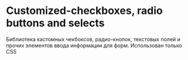 # Customized-checkboxes, radio buttons and selects
Библиотека кастомных чекбоксов, радио-кнопок, текстовых полей и прочих элементов ввода информации для форм.
Использован только CSS
